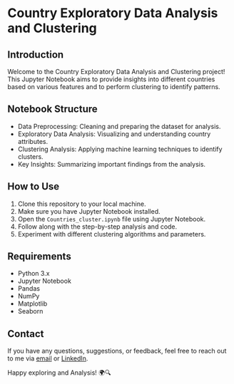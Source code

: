 # Country Exploratory Data Analysis and Clustering

## Introduction

Welcome to the Country Exploratory Data Analysis and Clustering project! This Jupyter Notebook aims to provide insights into different countries based on various features and to perform clustering to identify patterns.

## Notebook Structure

- Data Preprocessing: Cleaning and preparing the dataset for analysis.
- Exploratory Data Analysis: Visualizing and understanding country attributes.
- Clustering Analysis: Applying machine learning techniques to identify clusters.
- Key Insights: Summarizing important findings from the analysis.

## How to Use

1. Clone this repository to your local machine.
2. Make sure you have Jupyter Notebook installed.
3. Open the `Countries_cluster.ipynb` file using Jupyter Notebook.
4. Follow along with the step-by-step analysis and code.
5. Experiment with different clustering algorithms and parameters.

## Requirements

- Python 3.x
- Jupyter Notebook
- Pandas
- NumPy
- Matplotlib
- Seaborn

## Contact

If you have any questions, suggestions, or feedback, feel free to reach out to me via [email](millikevin2@gmail.com) or [LinkedIn](https://www.linkedin.com/in/kevin-milli/).

Happy exploring and Analysis! 🌍🔍
